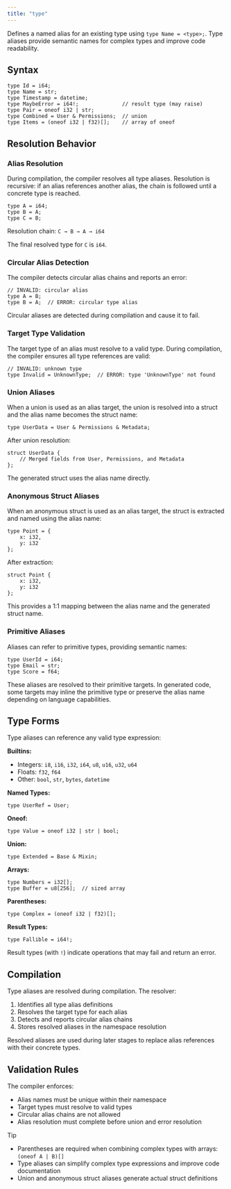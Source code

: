 ```yaml
---
title: "type"
---
```


Defines a named alias for an existing type using `type Name = <type>;`. Type aliases provide semantic names for complex types and improve code readability.

## Syntax

```kintsu
type Id = i64;
type Name = str;
type Timestamp = datetime;
type MaybeError = i64!;              // result type (may raise)
type Pair = oneof i32 | str;
type Combined = User & Permissions;  // union
type Items = (oneof i32 | f32)[];    // array of oneof
```

## Resolution Behavior

### Alias Resolution

During compilation, the compiler resolves all type aliases. Resolution is recursive: if an alias references another alias, the chain is followed until a concrete type is reached.

```kintsu
type A = i64;
type B = A;
type C = B;
```

Resolution chain: `C → B → A → i64`

The final resolved type for `C` is `i64`.

### Circular Alias Detection

The compiler detects circular alias chains and reports an error:

```kintsu
// INVALID: circular alias
type A = B;
type B = A;  // ERROR: circular type alias
```

Circular aliases are detected during compilation and cause it to fail.

### Target Type Validation

The target type of an alias must resolve to a valid type. During compilation, the compiler ensures all type references are valid:

```kintsu
// INVALID: unknown type
type Invalid = UnknownType;  // ERROR: type 'UnknownType' not found
```

### Union Aliases

When a union is used as an alias target, the union is resolved into a struct and the alias name becomes the struct name:

```kintsu
type UserData = User & Permissions & Metadata;
```

After union resolution:

```kintsu
struct UserData {
    // Merged fields from User, Permissions, and Metadata
};
```

The generated struct uses the alias name directly.

### Anonymous Struct Aliases

When an anonymous struct is used as an alias target, the struct is extracted and named using the alias name:

```kintsu
type Point = {
    x: i32,
    y: i32
};
```

After extraction:

```kintsu
struct Point {
    x: i32,
    y: i32
};
```

This provides a 1:1 mapping between the alias name and the generated struct name.

### Primitive Aliases

Aliases can refer to primitive types, providing semantic names:

```kintsu
type UserId = i64;
type Email = str;
type Score = f64;
```

These aliases are resolved to their primitive targets. In generated code, some targets may inline the primitive type or preserve the alias name depending on language capabilities.

## Type Forms

Type aliases can reference any valid type expression:

**Builtins:**

- Integers: `i8`, `i16`, `i32`, `i64`, `u8`, `u16`, `u32`, `u64`
- Floats: `f32`, `f64`
- Other: `bool`, `str`, `bytes`, `datetime`

**Named Types:**

```kintsu
type UserRef = User;
```

**Oneof:**

```kintsu
type Value = oneof i32 | str | bool;
```

**Union:**

```kintsu
type Extended = Base & Mixin;
```

**Arrays:**

```kintsu
type Numbers = i32[];
type Buffer = u8[256];  // sized array
```

**Parentheses:**

```kintsu
type Complex = (oneof i32 | f32)[];
```

**Result Types:**

```kintsu
type Fallible = i64!;
```

Result types (with `!`) indicate operations that may fail and return an error.

## Compilation

Type aliases are resolved during compilation. The resolver:

1. Identifies all type alias definitions
2. Resolves the target type for each alias
3. Detects and reports circular alias chains
4. Stores resolved aliases in the namespace resolution

Resolved aliases are used during later stages to replace alias references with their concrete types.

## Validation Rules

The compiler enforces:

- Alias names must be unique within their namespace
- Target types must resolve to valid types
- Circular alias chains are not allowed
- Alias resolution must complete before union and error resolution

> [!TIP]
>
> - Parentheses are required when combining complex types with arrays: `(oneof A | B)[]`
> - Type aliases can simplify complex type expressions and improve code documentation
> - Union and anonymous struct aliases generate actual struct definitions
